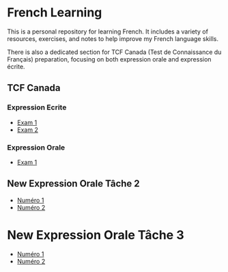 # French Learning

This is a personal repository for learning French. It includes a variety of resources, exercises, and notes to help improve my French language skills.

There is also a dedicated section for TCF Canada (Test de Connaissance du Français) preparation, focusing on both expression orale and expression écrite.

## TCF Canada

### Expression Ecrite

* [Exam 1](tcf_canada/ee/exam1.md)
* [Exam 2](tcf_canada/ee/exam2.md)

### Expression Orale

* [Exam 1](tcf_canada/eo/exam1.md)


## New Expression Orale Tâche 2

* [Numéro 1](tcf_canada/eo/task2/task2_001_Je_suis_une_de_vos_collègues.Vous_êtes_nouvellement_arrivée_dans_lentreprise_et_vous_me_demande.md)
* [Numéro 2](tcf_canada/eo/task2/task2_002_Je_suis_votre_amie_et_je_vous_invite_à_une_célébration._Vous_êtes_nouvellement_installée_au_Québ.md)


# New Expression Orale Tâche 3

* [Numéro 1](tcf_canada/eo/task3/task3_001_Partie_1Pensez-vous_que_la_gentillesse_garantit_toujours_dobtenir_de_lattention_et_du_respectPens.md)
* [Numéro 2](tcf_canada/eo/task3/task3_002_Pensez-vous_que_la_gentillesse_garantit_toujours_dobtenir_de_lattention_et_du_respect.md)
